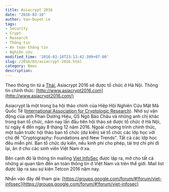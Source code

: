 ```yaml
---
title: Asiacrypt 2016
date: "2016-03-18"
author: Van-Duyet Le
tags:
- Security
- Crypt
- Research
- Thông tin
- An toàn thông tin
- Nghiên cứu
modified_time: '2016-03-18T23:13:42.399+07:00'
slug: /2016/03/asiacrypt-2016.html
category: News
description: 
---
```


Theo thông tin từ a [Thái](http://vnhacker.blogspot.com/), Asiacrypt 2016 sẽ được tổ chức ở Hà Nội. Thông tin chính thức: [http://www.asiacrypt2016.com](http://www.asiacrypt2016.com/)

Asiacrypt là một trong ba hội thảo chính của Hiệp Hội Nghiên Cứu Mật Mã Quốc Tế ([International Association for Cryptologic Research](https://www.iacr.org/)). Nhờ sự vận động của anh Phan Dương Hiệu, GS Ngô Bảo Châu và những anh chị khác trong ban tổ chức, năm nay lần đầu tiên hội thảo sẽ được tổ chức ở Hà Nội, từ ngày 4 đến ngày 8 tháng 12 năm 2016.
Ngoài chương trình chính thức, một tuần trước hội thảo ban tổ chức (dự kiến) sẽ tổ chức các lớp học với chủ đề "Cryptography: Foundations and New Trends". Tất cả các lớp học đều miễn phí. Ban tổ chức dự kiến, nếu kinh phí cho phép, tài trợ chi phí đi lại, ăn ở cho các sinh viên Việt Nam ở xa.

Bên cạnh đó là thông tin mailing [Viet InfoSec](https://groups.google.com/forum/#!forum/viet-infosec) được lập ra, mở cho tất cả những ai quan tâm đến an toàn thông tin ở Việt Nam và trên thế giới. Mail list được lập ra sau sự kiện Tetcon 2016 năm nay.

Nhấn vào đây để tham gia: [https://groups.google.com/forum/#!forum/viet-infosec](https://groups.google.com/forum/#!forum/viet-infosec)
